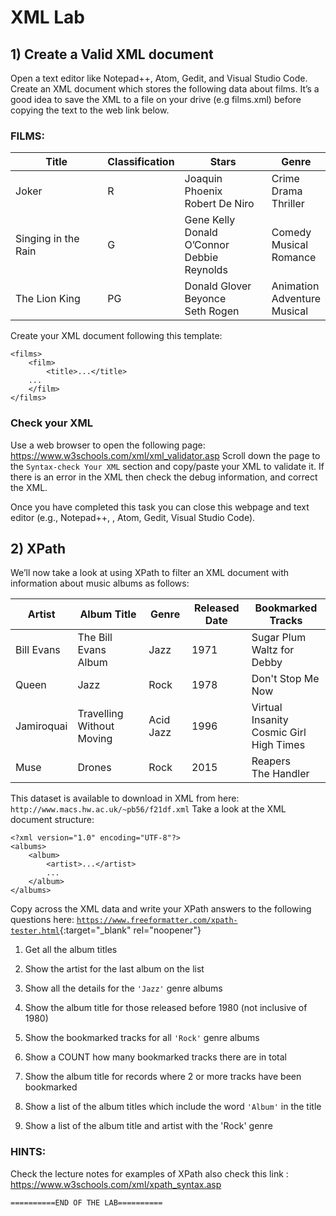 # XML Lab

## 1) Create a Valid XML document

Open a text editor like Notepad++, Atom, Gedit, and Visual Studio Code. Create an XML document which stores the following data about films. It’s a good idea to save the XML to a file on your drive (e.g films.xml) before copying the text to the web link below. 

### FILMS:

| Title               | Classification | Stars                                                | Genre                                 |
| ------------------- | -------------- | ---------------------------------------------------- | ------------------------------------- |
| Joker               | R              | Joaquin Phoenix<br />Robert De Niro                  | Crime<br />Drama<br />Thriller        |
| Singing in the Rain | G              | Gene Kelly<br />Donald O’Connor<br />Debbie Reynolds | Comedy<br />Musical<br />Romance      |
| The Lion King       | PG             | Donald Glover<br />Beyonce<br />Seth Rogen           | Animation<br />Adventure<br />Musical |

Create your XML document following this template:

```<?xml version="1.0" encoding="UTF-8"?>
<films>
    <film>
    	<title>...</title>
	...
    </film>
</films>
```


### Check your XML

Use a web browser to open the following page: https://www.w3schools.com/xml/xml_validator.asp Scroll down the page to the `Syntax-check Your XML` section and copy/paste your XML to validate it. If there is an error in the XML then check the debug information, and correct the XML. 

Once you have completed this task you can close this webpage and text editor (e.g., Notepad++, , Atom, Gedit, Visual Studio Code).

## 2) XPath

We’ll now take a look at using XPath to filter an XML document with information about music albums as follows:

| Artist     | Album Title               | Genre     | Released Date | Bookmarked Tracks                                 |
| ---------- | ------------------------- | --------- | ------------- | ------------------------------------------------- |
| Bill Evans | The Bill Evans Album      | Jazz      | 1971          | Sugar Plum<br />Waltz for Debby                   |
| Queen      | Jazz                      | Rock      | 1978          | Don't Stop Me Now                                 |
| Jamiroquai | Travelling Without Moving | Acid Jazz | 1996          | Virtual Insanity<br />Cosmic Girl<br />High Times |
| Muse       | Drones                    | Rock      | 2015          | Reapers<br />The Handler                          |

This dataset is available to download in XML from here: `http://www.macs.hw.ac.uk/~pb56/f21df.xml` Take a look at the XML document structure:

```
<?xml version="1.0" encoding="UTF-8"?>
<albums>
    <album>
        <artist>...</artist>
        ...
    </album>
</albums>
```

Copy across the XML data and write your XPath answers to the following questions here: [`https://www.freeformatter.com/xpath-tester.html`](https://www.freeformatter.com/xpath-tester.html){:target="_blank" rel="noopener"} 

1. Get all the album titles

2. Show the artist for the last album on the list

3. Show all the details for the `'Jazz'` genre albums

4. Show the album title for those released before 1980 (not inclusive of 1980)

5. Show the bookmarked tracks for all `'Rock'` genre albums

6. Show a COUNT how many bookmarked tracks there are in total

7. Show the album title for records where 2 or more tracks have been bookmarked

8. Show a list of the album titles which include the word `'Album'` in the title

9. Show a list of the album title and artist with the 'Rock' genre

   

### HINTS:

Check the lecture notes for examples of XPath also check this link :
https://www.w3schools.com/xml/xpath_syntax.asp

```
==========END OF THE LAB==========
```